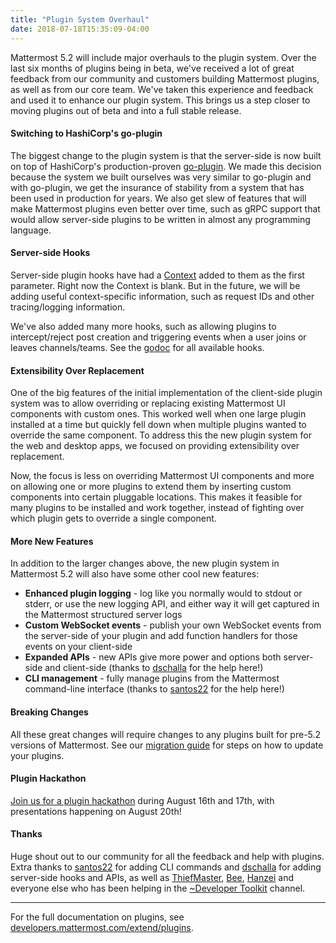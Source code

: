 ```yaml
---
title: "Plugin System Overhaul"
date: 2018-07-18T15:35:09-04:00
---
```

Mattermost 5.2 will include major overhauls to the plugin system. Over the last six months of plugins being in beta, we've received a lot of great feedback from our community and customers building Mattermost plugins, as well as from our core team. We've taken this experience and feedback and used it to enhance our plugin system. This brings us a step closer to moving plugins out of beta and into a full stable release.

#### Switching to HashiCorp's go-plugin
The biggest change to the plugin system is that the server-side is now built on top of HashiCorp's production-proven [go-plugin](https://github.com/hashicorp/go-plugin). We made this decision because the system we built ourselves was very similar to go-plugin and with go-plugin, we get the insurance of stability from a system that has been used in production for years. We also get slew of features that will make Mattermost plugins even better over time, such as gRPC support that would allow server-side plugins to be written in almost any programming language.

#### Server-side Hooks
Server-side plugin hooks have had a [Context](https://godoc.org/github.com/mattermost/mattermost-server/plugin#Context) added to them as the first parameter. Right now the Context is blank. But in the future, we will be adding useful context-specific information, such as request IDs and other tracing/logging information.

We've also added many more hooks, such as allowing plugins to intercept/reject post creation and triggering events when a user joins or leaves channels/teams. See the [godoc](https://godoc.org/github.com/mattermost/mattermost-server/plugin#Hooks) for all available hooks.

#### Extensibility Over Replacement
One of the big features of the initial implementation of the client-side plugin system was to allow overriding or replacing existing Mattermost UI components with custom ones. This worked well when one large plugin installed at a time but quickly fell down when multiple plugins wanted to override the same component. To address this the new plugin system for the web and desktop apps, we focused on providing extensibility over replacement.

Now, the focus is less on overriding Mattermost UI components and more on allowing one or more plugins to extend them by inserting custom components into certain pluggable locations. This makes it feasible for many plugins to be installed and work together, instead of fighting over which plugin gets to override a single component.

#### More New Features
In addition to the larger changes above, the new plugin system in Mattermost 5.2 will also have some other cool new features:

* __Enhanced plugin logging__ - log like you normally would to stdout or stderr, or use the new logging API, and either way it will get captured in the Mattermost structured server logs
* __Custom WebSocket events__ - publish your own WebSocket events from the server-side of your plugin and add function handlers for those events on your client-side
* __Expanded APIs__ - new APIs give more power and options both server-side and client-side (thanks to [dschalla](https://github.com/dschalla) for the help here!)
* __CLI management__ - fully manage plugins from the Mattermost command-line interface (thanks to [santos22](https://github.com/santos22) for the help here!)

#### Breaking Changes
All these great changes will require changes to any plugins built for pre-5.2 versions of Mattermost. See our [migration guide](https://developers.mattermost.com/extend/plugins/migration/) for steps on how to update your plugins.

#### Plugin Hackathon
[Join us for a plugin hackathon](https://www.meetup.com/mattermost/events/253346351/?rv=ea1_v2&_xtd=gatlbWFpbF9jbGlja9oAJDVmOTQ0YTg5LTJiNWYtNDRjNS04Y2FhLWQyOTMxMjY0MDE5ZQ&_cookie-check=dTkGAAOqZWt6N4bI) during August 16th and 17th, with presentations happening on August 20th!

#### Thanks
Huge shout out to our community for all the feedback and help with plugins. Extra thanks to [santos22](https://github.com/santos22) for adding CLI commands and [dschalla](https://github.com/dschalla) for adding server-side hooks and APIs, as well as [ThiefMaster](https://github.com/thiefmaster), [Bee](https://github.com/smarthoneybee), [Hanzei](https://github.com/Hanzei) and everyone else who has been helping in the [~Developer Toolkit](https://pre-release.mattermost.com/core/channels/developer-toolkit) channel.

---

For the full documentation on plugins, see [developers.mattermost.com/extend/plugins](https://developers.mattermost.com/extend/plugins/).
